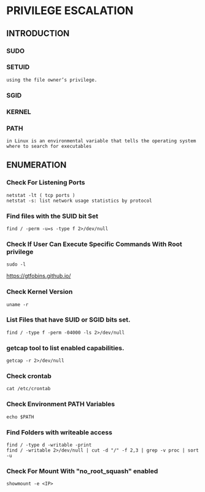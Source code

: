 # PRIVILEGE ESCALATION
## INTRODUCTION
  ### SUDO
  
  ### SETUID
    using the file owner’s privilege.
  
  ### SGID
  
  ### KERNEL
  
  ### PATH 
    in Linux is an environmental variable that tells the operating system where to search for executables
  
  

## ENUMERATION
  ### Check For Listening Ports
    netstat -lt ( tcp ports )
    netstat -s: list network usage statistics by protocol
  ### Find files with the SUID bit Set 
    find / -perm -u=s -type f 2>/dev/null
  ### Check If User Can Execute Specific Commands With Root privilege
    sudo -l
  <https://gtfobins.github.io/>
  ### Check Kernel Version
    uname -r
  
  ### List Files that have SUID or SGID bits set.
    find / -type f -perm -04000 -ls 2>/dev/null

  ### getcap tool to list enabled capabilities.
    getcap -r 2>/dev/null
  ### Check crontab
    cat /etc/crontab
   
 ### Check Environment PATH Variables
    echo $PATH
    
 ### Find Folders with writeable access
    find / -type d -writable -print
    find / -writable 2>/dev/null | cut -d "/" -f 2,3 | grep -v proc | sort -u
    
 ### Check For Mount With "no_root_squash" enabled
    showmount -e <IP>
